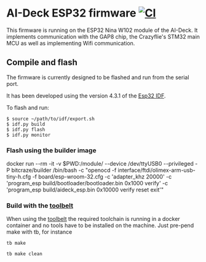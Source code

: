 # AI-Deck ESP32 firmware [![CI](https://github.com/bitcraze/aideck-esp-firmware/workflows/CI/badge.svg)](https://github.com/bitcraze/aideck-esp-firmware/actions?query=workflow%3ACI)

This firmware is running on the ESP32 Nina W102 module of the AI-Deck. It
implements communication with the GAP8 chip, the Crazyflie's STM32 main MCU as
well as implementing Wifi communication.

## Compile and flash

The firmware is currently designed to be flashed and run from the serial port.

It has been developed using the version 4.3.1 of the [Esp32 IDF].

To flash and run:
```
$ source ~/path/to/idf/export.sh
$ idf.py build
$ idf.py flash
$ idf.py monitor
```

[Esp32 IDF]: https://github.com/espressif/esp-idf.git

### Flash using the builder image

docker run --rm -it -v $PWD:/module/ --device /dev/ttyUSB0 --privileged -P bitcraze/builder /bin/bash -c "openocd -f interface/ftdi/olimex-arm-usb-tiny-h.cfg -f board/esp-wroom-32.cfg -c 'adapter_khz 20000' -c 'program_esp build/bootloader/bootloader.bin 0x1000 verify' -c 'program_esp build/aideck_esp.bin 0x10000 verify reset exit'"

### Build with the [toolbelt](https://github.com/bitcraze/toolbelt)

When using the [toolbelt](https://github.com/bitcraze/toolbelt) the required toolchain is running in a docker container
and no tools have to be installed on the machine.
Just pre-pend make with tb, for instance

`tb make`

`tb make clean`
